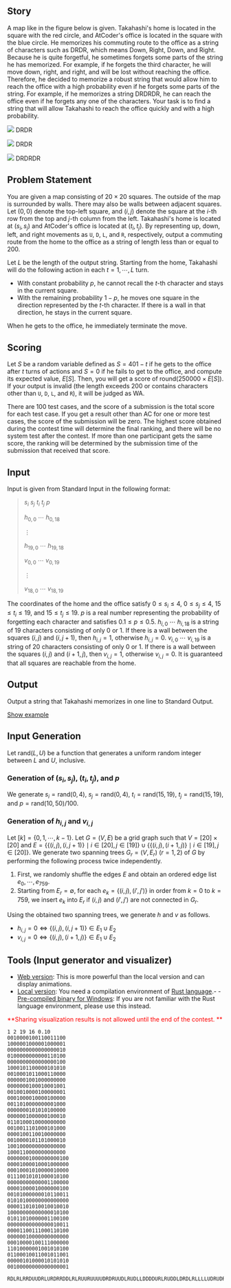 ## Story

A map like in the figure below is given.
Takahashi's home is located in the square with the red circle, and AtCoder's office is located in the square with the blue circle.
He memorizes his commuting route to the office as a string of characters such as DRDR, which means Down, Right, Down, and Right.
Because he is quite forgetful, he sometimes forgets some parts of the string he has memorized.
For example, if he forgets the third character, he will move down, right, and right, and will be lost without reaching the office.
Therefore, he decided to memorize a robust string that would allow him to reach the office with a high probability even if he forgets some parts of the string.
For example, if he memorizes a string DRDRDR, he can reach the office even if he forgets any one of the characters.
Your task is to find a string that will allow Takahashi to reach the office quickly and with a high probability.

![](https://img.atcoder.jp/ahc009/f29506fb2_1.svg)
DRDR

![](https://img.atcoder.jp/ahc009/f29506fb2_2.svg)
DRDR

![](https://img.atcoder.jp/ahc009/f29506fb2_3.svg)
DRDRDR

## Problem Statement

You are given a map consisting of $20\times 20$ squares.
The outside of the map is surrounded by walls.
There may also be walls between adjacent squares.
Let $(0,0)$ denote the top-left square, and $(i,j)$ denote the square at the $i$-th row from the top and $j$-th column from the left.
Takahashi's home is located at $(s_i, s_j)$ and AtCoder's office is located at $(t_i, t_j)$.
By representing up, down, left, and right movements as `U`, `D`, `L`, and `R`, respectively, output a commuting route from the home to the office as a string of length less than or equal to $200$.

Let $L$ be the length of the output string.
Starting from the home, Takahashi will do the following action in each $t=1,\cdots,L$ turn.

- With constant probability $p$, he cannot recall the $t$-th character and stays in the current square.
- With the remaining probability $1-p$, he moves one square in the direction represented by the $t$-th character. If there is a wall in that direction, he stays in the current square.

When he gets to the office, he immediately terminate the move.

## Scoring

Let $S$ be a random variable defined as $S=401-t$ if he gets to the office after $t$ turns of actions and $S=0$ if he fails to get to the office, and compute its expected value, $E[S]$.
Then, you will get a score of $\mathrm{round}(250000\times E[S])$.
If your output is invalid (the length exceeds 200 or contains characters other than `U`, `D`, `L`, and `R`), it will be judged as WA.

There are 100 test cases, and the score of a submission is the total score for each test case. If you get a result other than AC for one or more test cases, the score of the submission will be zero. The highest score obtained during the contest time will determine the final ranking, and there will be no system test after the contest. If more than one participant gets the same score, the ranking will be determined by the submission time of the submission that received that score.

## Input

Input is given from Standard Input in the following format:

> $s_i$ $s_j$ $t_i$ $t_j$ $p$
> 
> $h_{0,0}$ $\cdots$ $h_{0,18}$
> 
> $\vdots$
> 
> $h_{19,0}$ $\cdots$ $h_{19,18}$
> 
> $v_{0,0}$ $\cdots$ $v_{0,19}$
> 
> $\vdots$
> 
> $v_{18,0}$ $\cdots$ $v_{18,19}$

The coordinates of the home and the office satisfy $0\leq s_i\leq 4$, $0\leq s_j\leq 4$, $15\leq t_i\leq 19$, and $15\leq t_j\leq 19$.
$p$ is a real number representing the probability of forgetting each character and satisfies $0.1\leq p\leq 0.5$.
$h_{i,0}$ $\cdots$ $h_{i,18}$ is a string of $19$ characters consisting of only $0$ or $1$.
If there is a wall between the squares $(i,j)$ and $(i,j+1)$, then $h_{i,j}=1$, otherwise $h_{i,j}=0$.
$v_{i,0}$ $\cdots$ $v_{i,19}$ is a string of $20$ characters consisting of only $0$ or $1$.
If there is a wall between the squares $(i,j)$ and $(i+1,j)$, then $v_{i,j}=1$, otherwise $v_{i,j}=0$.
It is guaranteed that all squares are reachable from the home.

## Output

Output a string that Takahashi memorizes in one line to Standard Output.

[Show example](https://img.atcoder.jp/ahc009/cf3f791aac0f80374c60.html?lang=en&amp;show=example)

## Input Generation

Let $\mathrm{rand}(L,U)$ be a function that generates a uniform random integer between $L$ and $U$, inclusive.

### Generation of $(s_i, s_j)$, $(t_i, t_j)$, and $p$

We generate $s_i=\mathrm{rand}(0, 4)$, $s_j=\mathrm{rand}(0, 4)$, $t_i=\mathrm{rand}(15, 19)$, $t_j=\mathrm{rand}(15, 19)$, and $p=\mathrm{rand}(10, 50) / 100$.

### Generation of $h_{i,j}$ and $v_{i,j}$

Let $[k]=\{0,1,\cdots,k-1\}$.
Let $G=(V,E)$ be a grid graph such that $V=[20]\times[20]$ and $E=\{\{(i,j),(i,j+1)\}\mid i\in[20],j\in[19]\}\cup\{\{(i,j),(i+1,j)\}\mid i\in[19],j\in[20]\}$.
We generate two spanning trees $G_r=(V,E_r)$ $(r=1,2)$ of $G$ by performing the following process twice independently.

1. First, we randomly shuffle the edges $E$ and obtain an ordered edge list $e_0,\cdots,e_{759}$.
2. Starting from $E_r=\emptyset$, for each $e_k=\{(i,j),(i',j')\}$ in order from $k=0$ to $k=759$, we insert $e_k$ into $E_r$ if $(i,j)$ and $(i',j')$ are not connected in $G_r$.

Using the obtained two spanning trees, we generate $h$ and $v$ as follows.

- $h_{i,j}=0 \iff \{(i,j),(i,j+1)\}\in E_1\cup E_2$
- $v_{i,j}=0 \iff \{(i,j),(i+1,j)\}\in E_1\cup E_2$

## Tools (Input generator and visualizer)

- [Web version](https://img.atcoder.jp/ahc009/cf3f791aac0f80374c60.html?lang=en): This is more powerful than the local version and can display animations.
- [Local version](https://img.atcoder.jp/ahc009/cf3f791aac0f80374c60.zip): You need a compilation environment of [Rust language](https://www.rust-lang.org/).-   - [Pre-compiled binary for Windows](https://img.atcoder.jp/ahc009/cf3f791aac0f80374c60_windows.zip): If you are not familiar with the Rust language environment, please use this instead.

<font color="red">**Sharing visualization results is not allowed until the end of the contest. **</font>

```input1
1 2 19 16 0.10
0010000100110011100
1000001000001000001
0000000000000000010
0100000000000110100
0000000000000000100
1000101100000101010
0010001011000110000
0000001001000000000
0000000100010001001
0010010000100000001
0001000010000100000
0011010000000001000
0000000101010100000
0000001000000100010
0110100010000000000
0010011101000101000
0000100110010000000
0010000101101000010
1001000000000000000
1000110000000000000
00000001000000000100
00001000010001000000
00010001010000010000
01110010101000010100
00000000000001100000
00001000010000000100
00101000000010110011
01010100000000000000
00001101010010010010
10000000000000010100
01011010000001100100
00000000000000010011
00001100111000110100
00000010000000000000
00010000100111000000
11010000001001010100
01100010011001011001
00000101000010101010
00100000000000000001
```

```output1
RDLRLRRDUUDRLURDRRDDLRLRUURUUUUDRDRUUDLRUDLLDDDDURLRUDDLDRDLRLLLLUDRUDRRULRULRDLRLDLLUUULDLUURRLRDRRRRDULDRLRRRRDDDDDRULDDURDDDRDLRRLDLDLDLRLLLUDDRDDDUURUDDLLLUULLLLDLUDRLLDLLULRLDLDDRLDRDLURURULRDDDR
```